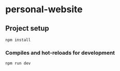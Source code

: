 # personal-website

## Project setup
```
npm install
```

### Compiles and hot-reloads for development
```
npm run dev
```
